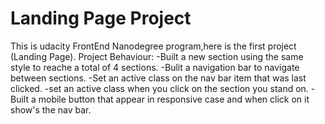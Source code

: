 # Landing Page Project
This is udacity FrontEnd Nanodegree program,here is the first project (Landing Page).
Project Behaviour:
-Built a new section using the same style to reache a total of 4 sections. 
-Bulit a navigation bar to navigate between sections.
-Set an active class on the nav bar item that was last clicked.
-set an active class when you click on the section you stand on.
-Built a mobile button that appear in responsive case and when click on it show's the nav bar.
